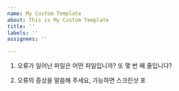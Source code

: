 ```yaml
---
name: My Custom Template
about: This is My Custom Template
title: ''
labels: ''
assignees: ''

---
```


1. 오류가 일어난 파일은 어떤 파일입니까? 또 몇 번 째 줄입니다?

2. 오류의 증상을 말씀해 주세요, 가능하면 스크린샷 포
